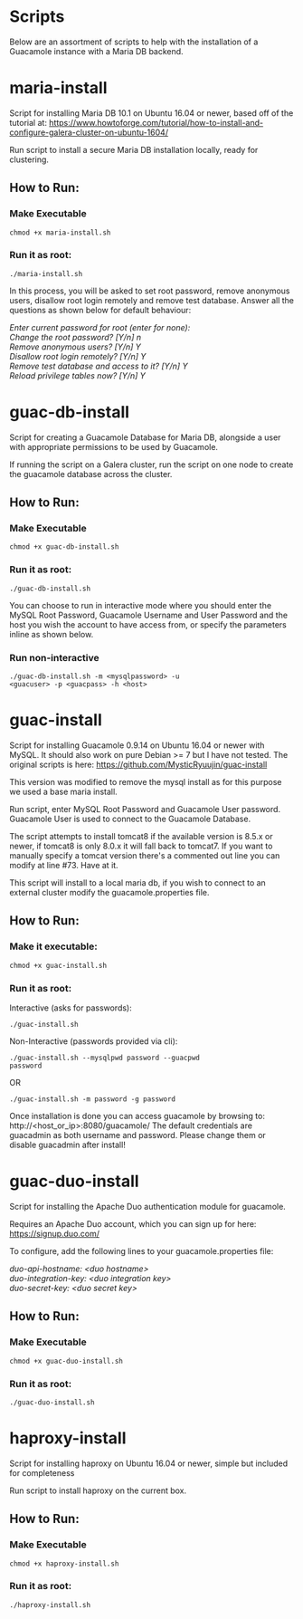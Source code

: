 # Scripts	
Below are an assortment of scripts to help with the installation of a Guacamole instance with a Maria DB backend.

# maria-install
Script for installing Maria DB 10.1 on Ubuntu 16.04 or newer, based off of the tutorial at:  https://www.howtoforge.com/tutorial/how-to-install-and-configure-galera-cluster-on-ubuntu-1604/

Run script to install a secure Maria DB installation locally, ready for clustering.

## How to Run:

### Make Executable

<code>chmod +x maria-install.sh</code>

### Run it as root:

<code>./maria-install.sh</code>

In this process, you will be asked to set root password, remove anonymous users, disallow root login remotely and remove test database. Answer all the questions as shown below for default behaviour:


<i>Enter current password for root (enter for none):  </i></br>
<i>Change the root password? [Y/n] n  </i></br>
<i>Remove anonymous users? [Y/n] Y  </i></br>
<i>Disallow root login remotely? [Y/n] Y  </i></br>
<i>Remove test database and access to it? [Y/n] Y  </i></br>
<i>Reload privilege tables now? [Y/n] Y  </i></br>

# guac-db-install
Script for creating a Guacamole Database for Maria DB, alongside a user with appropriate permissions to be used by Guacamole.

If running the script on a Galera cluster, run the script on one node to create the guacamole database across the cluster.

## How to Run:

### Make Executable

<code>chmod +x guac-db-install.sh</code>

### Run it as root:

<code>./guac-db-install.sh</code>

You can choose to run in interactive mode where you should enter the MySQL Root Password, Guacamole Username and User Password and the host you wish the account to have access from, or specify the parameters inline as shown below.

### Run non-interactive

<code>./guac-db-install.sh -m \<mysqlpassword> -u \<guacuser> -p \<guacpass> -h \<host> </code>

# guac-install
Script for installing Guacamole 0.9.14 on Ubuntu 16.04 or newer with MySQL. It should also work on pure Debian >= 7 but I have not tested.
The original scripts is here: https://github.com/MysticRyuujin/guac-install

This version was modified to remove the mysql install as for this purpose we used a base maria install.

Run script, enter MySQL Root Password and Guacamole User password. Guacamole User is used to connect to the Guacamole Database.

The script attempts to install tomcat8 if the available version is 8.5.x or newer, if tomcat8 is only 8.0.x it will fall back to tomcat7. If you want to manually specify a tomcat version there's a commented out line you can modify at line #73. Have at it.

This script will install to a local maria db, if you wish to connect to an external cluster modify the guacamole.properties file.

## How to Run:

### Make it executable:

<code>chmod +x guac-install.sh</code>

### Run it as root:

Interactive (asks for passwords):

<code>./guac-install.sh</code>

Non-Interactive (passwords provided via cli):

<code>./guac-install.sh --mysqlpwd password --guacpwd password</code>

OR

<code>./guac-install.sh -m password -g password</code>

Once installation is done you can access guacamole by browsing to: http://\<host_or_ip>:8080/guacamole/
The default credentials are guacadmin as both username and password. Please change them or disable guacadmin after install!

# guac-duo-install
Script for installing the Apache Duo authentication module for guacamole.

Requires an Apache Duo account, which you can sign up for here: https://signup.duo.com/

To configure, add the following lines to your guacamole.properties file:

<i>	duo-api-hostname: \<duo hostname> </i></br>
<i>	duo-integration-key:  \<duo integration key> </i></br>
<i>	duo-secret-key: \<duo secret key> </i></br>

## How to Run:

### Make Executable

<code>chmod +x guac-duo-install.sh</code>

### Run it as root:

<code>./guac-duo-install.sh</code>

# haproxy-install
Script for installing haproxy on Ubuntu 16.04 or newer, simple but included for completeness

Run script to install haproxy on the current box.

## How to Run:

### Make Executable

<code>chmod +x haproxy-install.sh</code>

### Run it as root:

<code>./haproxy-install.sh</code>


